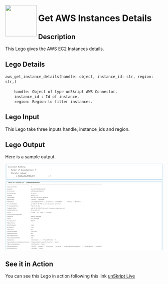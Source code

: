 [<img align="left" src="https://unskript.com/assets/favicon.png" width="100" height="100" style="padding-right: 5px">](https://unskript.com/assets/favicon.png) 
<h1>Get AWS Instances Details </h1>

## Description
This Lego gives the AWS EC2 Instances details.


## Lego Details

    aws_get_instance_details(handle: object, instance_id: str, region: str,)

        handle: Object of type unSkript AWS Connector.
        instance_id : Id of instance.
        region: Region to filter instances.

## Lego Input
This Lego take three inputs handle, instance_ids and region.

## Lego Output
Here is a sample output.

<img src="./1.png">
<img src="./2.png">



## See it in Action

You can see this Lego in action following this link [unSkript Live](https://us.app.unskript.io)
